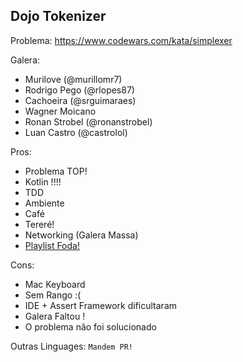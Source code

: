 ## Dojo Tokenizer


Problema: https://www.codewars.com/kata/simplexer


Galera:
 - Murilove (@murillomr7)
 - Rodrigo Pego (@rlopes87)
 - Cachoeira (@srguimaraes)
 - Wagner Moicano
 - Ronan Strobel (@ronanstrobel)
 - Luan Castro (@castrolol)



 Pros:
  - Problema TOP!
  - Kotlin !!!!
  - TDD
  - Ambiente
  - Café
  - Tereré!
  - Networking (Galera Massa)
  - [Playlist Foda!](https://open.spotify.com/user/12144013212/playlist/6YPRpOBppluJU3NK0Z1V6m)

Cons:
  - Mac Keyboard
  - Sem Rango :(
  - IDE + Assert Framework dificultaram
  - Galera Faltou !
  - O problema não foi solucionado
  


Outras Linguages:
 `Mandem PR!`